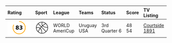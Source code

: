 | Rating                                                                                                                                 | Sport                                                                                                                | League            | Teams          | Status        | Score    | TV Listing                                                                                                |
|:---------------------------------------------------------------------------------------------------------------------------------------|:---------------------------------------------------------------------------------------------------------------------|:------------------|:---------------|:--------------|:---------|:----------------------------------------------------------------------------------------------------------|
| <img src="https://raw.githubusercontent.com/BlakeDuncan25/Donut-SVG-Ratings/bac4e4a278175106499642192132b1786a9aec38/83.svg" alt="83"> | <img src="https://raw.githubusercontent.com/BlakeDuncan25/Donut-SVG-Ratings/master/basketball.png" alt="Basketball"> | WORLD<br>AmeriCup | Uruguay<br>USA | 3rd Quarter 6 | 48<br>54 | <a href="https://www.dazn.com/en-US/competition/Competition:bwowjwcssos25g6yp5i7hgl6t">Courtside 1891</a> |